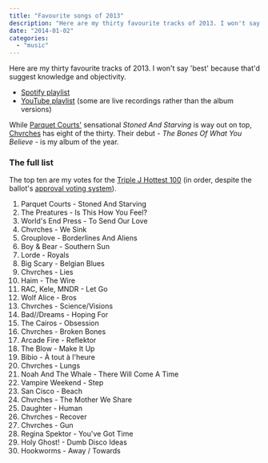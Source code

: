 ```yaml
---
title: "Favourite songs of 2013"
description: "Here are my thirty favourite tracks of 2013. I won't say 'best' because that'd suggest knowledge and objectivity."
date: "2014-01-02"
categories: 
  - "music"
---
```


Here are my thirty favourite tracks of 2013. I won't say 'best' because that'd suggest knowledge and objectivity.

- [Spotify playlist](//open.spotify.com/user/imathew/playlist/7h0QdLh6KVAH4cmBN3CvQZ "Favourite songs of 2013 - Spotify")
- [YouTube playlist](//www.youtube.com/playlist?list=PLQeQBnrQOLvLVt9TSVgSZ_0c1bfq-EVoT "Favourite songs of 2013 - YouTube") (some are live recordings rather than the album versions)

While [Parquet Courts\'](//en.wikipedia.org/wiki/Parquet_Courts "Parquet Courts at Wikipedia") sensational _Stoned And Starving_ is way out on top, [Chvrches](//en.wikipedia.org/wiki/Chvrches "Chvrches at Wikipedia") has eight of the thirty. Their debut - _The Bones Of What You Believe -_ is my album of the year.

### The full list

The top ten are my votes for the [Triple J Hottest 100](//www.abc.net.au/triplej/hottest100 "Hottest 100") (in order, despite the ballot's [approval voting system](/2013/06/fix-the-triple-j-hottest-100-voting-system "Fix the Triple J Hottest 100 voting system")).

1. Parquet Courts - Stoned And Starving
2. The Preatures - Is This How You Feel?
3. World's End Press - To Send Our Love
4. Chvrches - We Sink
5. Grouplove - Borderlines And Aliens
6. Boy & Bear - Southern Sun
7. Lorde - Royals
8. Big Scary - Belgian Blues
9. Chvrches - Lies
10. Haim - The Wire
11. RAC, Kele, MNDR - Let Go
12. Wolf Alice - Bros
13. Chvrches - Science/Visions
14. Bad//Dreams - Hoping For
15. The Cairos - Obsession
16. Chvrches - Broken Bones
17. Arcade Fire - Reflektor
18. The Blow - Make It Up
19. Bibio - À tout à l'heure
20. Chvrches - Lungs
21. Noah And The Whale - There Will Come A Time
22. Vampire Weekend - Step
23. San Cisco - Beach
24. Chvrches - The Mother We Share
25. Daughter - Human
26. Chvrches - Recover
27. Chvrches - Gun
28. Regina Spektor - You've Got Time
29. Holy Ghost! - Dumb Disco Ideas
30. Hookworms - Away / Towards